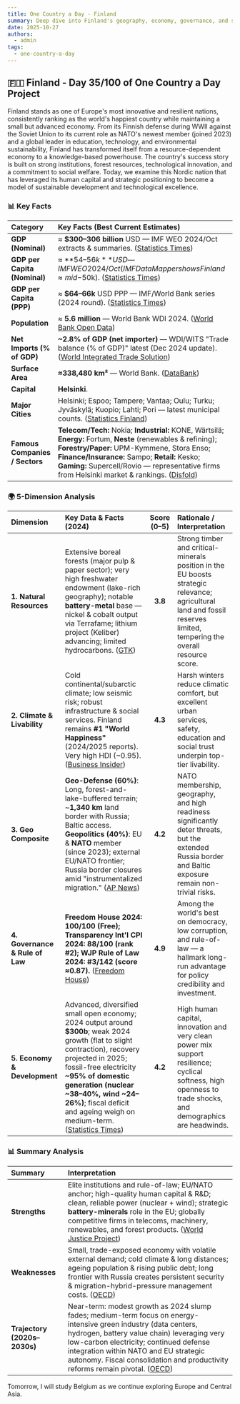 ```yaml
---
title: One Country a Day - Finland
summary: Deep dive into Finland's geography, economy, governance, and strategic position using the 5-dimension framework
date: 2025-10-27
authors:
  - admin
tags:
  - one-country-a-day
---
```


## 🇫🇮 Finland - Day 35/100 of One Country a Day Project

Finland stands as one of Europe's most innovative and resilient nations, consistently ranking as the world's happiest country while maintaining a small but advanced economy. From its Finnish defense during WWII against the Soviet Union to its current role as NATO's newest member (joined 2023) and a global leader in education, technology, and environmental sustainability, Finland has transformed itself from a resource-dependent economy to a knowledge-based powerhouse. The country's success story is built on strong institutions, forest resources, technological innovation, and a commitment to social welfare. Today, we examine this Nordic nation that has leveraged its human capital and strategic positioning to become a model of sustainable development and technological excellence.

### 📊 Key Facts

| **Category**                   | **Key Facts (Best Current Estimates)**                                                                                                                                                                                                                                                                           |
| :----------------------------- | :--------------------------------------------------------------------------------------------------------------------------------------------------------------------------------------------------------------------------------------------------------------------------------------------------------------- |
| **GDP (Nominal)**              | ≈ **$300–306 billion** USD — IMF WEO 2024/Oct extracts & summaries. ([Statistics Times][1])                                                                                                                                                                                                                      |
| **GDP per Capita (Nominal)**   | ≈ **$54–56k** USD — IMF WEO 2024/Oct (IMF Data Mapper shows Finland ≈ mid-$50k). ([Statistics Times][2])                                                                                                                                                                                                         |
| **GDP per Capita (PPP)**       | ≈ **$64–66k** USD PPP — IMF/World Bank series (2024 round). ([Statistics Times][2])                                                                                                                                                                                                                              |
| **Population**                 | ≈ **5.6 million** — World Bank WDI 2024. ([World Bank Open Data][3])                                                                                                                                                                                                                                             |
| **Net Imports (% of GDP)**     | **~2.8% of GDP (net importer)** — WDI/WITS "Trade balance (% of GDP)" latest (Dec 2024 update). ([World Integrated Trade Solution][4])                                                                                                                                                                           |
| **Surface Area**               | **≈338,480 km²** — World Bank. ([DataBank][5])                                                                                                                                                                                                                                                                   |
| **Capital**                    | **Helsinki**.                                                                                                                                                                                                                                                                                                    |
| **Major Cities**               | Helsinki; Espoo; Tampere; Vantaa; Oulu; Turku; Jyväskylä; Kuopio; Lahti; Pori — latest municipal counts. ([Statistics Finland][6])                                                                                                                                                                               |
| **Famous Companies / Sectors** | **Telecom/Tech:** Nokia; **Industrial:** KONE, Wärtsilä; **Energy:** Fortum, **Neste** (renewables & refining); **Forestry/Paper:** UPM-Kymmene, Stora Enso; **Finance/Insurance:** Sampo; **Retail:** Kesko; **Gaming:** Supercell/Rovio — representative firms from Helsinki market & rankings. ([Disfold][7]) |

[1]: https://statisticstimes.com/economy/country/finland-gdp.php?utm_source=chatgpt.com "Finland GDP 2024"
[2]: https://statisticstimes.com/economy/country/finland-gdp-per-capita.php?utm_source=chatgpt.com "Finland GDP per capita 2024"
[3]: https://data.worldbank.org/indicator/SP.POP.TOTL?locations=FI "Population, total - Finland | Data"
[4]: https://wits.worldbank.org/countrysnapshot/FIN?utm_source=chatgpt.com "Finland Trade | WITS Data"
[5]: https://databank.worldbank.org/reports.aspx?country=FIN&source=2&utm_source=chatgpt.com "World Development Indicators | DataBank"
[6]: https://stat.fi/tup/suoluk/suoluk_vaesto_en.html?utm_source=chatgpt.com "Population and society | Statistics Finland"
[7]: https://disfold.com/finland/companies/?utm_source=chatgpt.com "Top 117 largest Finnish Companies by Market Cap"

### 🌍 5-Dimension Analysis

| **Dimension**                   | **Key Data & Facts (2024)**                                                                                                                                                                                                                                                                                         | **Score (0–5)** | **Rationale / Interpretation**                                                                                                                                          |
| :------------------------------ | :------------------------------------------------------------------------------------------------------------------------------------------------------------------------------------------------------------------------------------------------------------------------------------------------------------------ | :-------------: | :---------------------------------------------------------------------------------------------------------------------------------------------------------------------- |
| **1. Natural Resources**        | Extensive boreal forests (major pulp & paper sector); very high freshwater endowment (lake-rich geography); notable **battery-metal** base — nickel & cobalt output via Terrafame; lithium project (Keliber) advancing; limited hydrocarbons. ([GTK][1])                                                            |     **3.8**     | Strong timber and critical-minerals position in the EU boosts strategic relevance; agricultural land and fossil reserves limited, tempering the overall resource score. |
| **2. Climate & Livability**     | Cold continental/subarctic climate; low seismic risk; robust infrastructure & social services. Finland remains **#1 "World Happiness"** (2024/2025 reports). Very high HDI (~0.95). ([Business Insider][2])                                                                                                         |     **4.3**     | Harsh winters reduce climatic comfort, but excellent urban services, safety, education and social trust underpin top-tier livability.                                   |
| **3. Geo Composite**            | **Geo-Defense (60%)**: Long, forest-and-lake-buffered terrain; ~**1,340 km** land border with Russia; Baltic access. **Geopolitics (40%)**: EU & **NATO** member (since 2023); external EU/NATO frontier; Russia border closures amid "instrumentalized migration." ([AP News][3])                                  |     **4.2**     | NATO membership, geography, and high readiness significantly deter threats, but the extended Russia border and Baltic exposure remain non-trivial risks.                |
| **4. Governance & Rule of Law** | **Freedom House 2024: 100/100 (Free);** **Transparency Int'l CPI 2024: 88/100 (rank #2);** **WJP Rule of Law 2024: #3/142 (score ≈0.87).** ([Freedom House][4])                                                                                                                                                     |     **4.9**     | Among the world's best on democracy, low corruption, and rule-of-law — a hallmark long-run advantage for policy credibility and investment.                             |
| **5. Economy & Development**    | Advanced, diversified small open economy; 2024 output around **$300b**; weak 2024 growth (flat to slight contraction), recovery projected in 2025; fossil-free electricity **~95% of domestic generation (nuclear ~38–40%, wind ~24–26%)**; fiscal deficit and ageing weigh on medium-term. ([Statistics Times][5]) |     **4.2**     | High human capital, innovation and very clean power mix support resilience; cyclical softness, high openness to trade shocks, and demographics are headwinds.           |

[1]: https://www.gtk.fi/en/current/the-battery-mineral-project-produced-new-knowledge-about-critical-raw-material-potential-in-finland/?utm_source=chatgpt.com "The Battery Mineral Project Produced New Knowledge ..."
[2]: https://www.businessinsider.com/finland-the-happiest-country-in-the-world-seventh-year-running-2024-3?utm_source=chatgpt.com "Finland has been crowned the happiest country in the world for the 7th year running. See the top 20."
[3]: https://apnews.com/article/eb5bf5e4bbfeaa8c28cea7934a570d98?utm_source=chatgpt.com "NATO newcomer Finland is now a 'front-line state' for the alliance, Finnish president says"
[4]: https://freedomhouse.org/country/finland/freedom-world/2024?utm_source=chatgpt.com "Finland: Freedom in the World 2024 Country Report"
[5]: https://statisticstimes.com/economy/country/finland-gdp.php?utm_source=chatgpt.com "Finland GDP 2024"

### 📊 Summary Analysis

| **Summary**                  | **Interpretation**                                                                                                                                                                                                                                                                                                                      |
| :--------------------------- | :-------------------------------------------------------------------------------------------------------------------------------------------------------------------------------------------------------------------------------------------------------------------------------------------------------------------------------------- |
| **Strengths**                | Elite institutions and rule-of-law; EU/NATO anchor; high-quality human capital & R&D; clean, reliable power (nuclear + wind); strategic **battery-minerals** role in the EU; globally competitive firms in telecoms, machinery, renewables, and forest products. ([World Justice Project][1])                                           |
| **Weaknesses**               | Small, trade-exposed economy with volatile external demand; cold climate & long distances; ageing population & rising public debt; long frontier with Russia creates persistent security & migration-hybrid-pressure management costs. ([OECD][2])                                                                                      |
| **Trajectory (2020s–2030s)** | Near-term: modest growth as 2024 slump fades; medium-term focus on energy-intensive green industry (data centers, hydrogen, battery value chain) leveraging very low-carbon electricity; continued defense integration within NATO and EU strategic autonomy. Fiscal consolidation and productivity reforms remain pivotal. ([OECD][3]) |

[1]: https://worldjusticeproject.org/rule-of-law-index/country/2024/Finland/?utm_source=chatgpt.com "WJP Rule of Law Index | Finland Insights"
[2]: https://www.oecd.org/en/publications/oecd-economic-surveys-finland-2025_985d0555-en.html?utm_source=chatgpt.com "OECD Economic Surveys: Finland 2025"
[3]: https://www.oecd.org/en/publications/2025/06/oecd-economic-outlook-volume-2025-issue-1_1fd979a8/full-report/finland_c8dfa6c6.html?utm_source=chatgpt.com "Finland: OECD Economic Outlook, Volume 2025 Issue 1"

Tomorrow, I will study Belgium as we continue exploring Europe and Central Asia.

